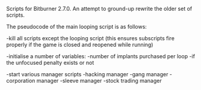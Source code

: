Scripts for Bitburner 2.7.0. An attempt to ground-up rewrite the older set of scripts.

The pseudocode of the main looping script is as follows:

-kill all scripts except the looping script (this ensures subscripts fire properly if the game is closed and reopened while running)

-initialise a number of variables:
	-number of implants purchased per loop
	-if the unfocused penalty exists or not

-start various manager scripts
	-hacking manager
	-gang manager
	-corporation manager
	-sleeve manager
	-stock trading manager

